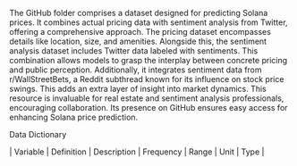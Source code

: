 The GitHub folder comprises a dataset designed for predicting Solana prices. It combines actual pricing data with sentiment analysis from Twitter, offering a comprehensive approach. The pricing dataset encompasses details like location, size, and amenities. Alongside this, the sentiment analysis dataset includes Twitter data labeled with sentiments. This combination allows models to grasp the interplay between concrete pricing and public perception. Additionally, it integrates sentiment data from r/WallStreetBets, a Reddit subthread known for its influence on stock price swings. This adds an extra layer of insight into market dynamics. This resource is invaluable for real estate and sentiment analysis professionals, encouraging collaboration. Its presence on GitHub ensures easy access for enhancing Solana price prediction.

Data Dictionary

| Variable | Definition | Description | Frequency | Range | Unit | Type |
